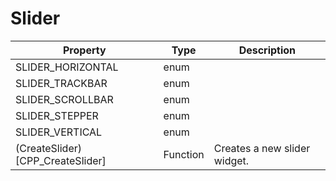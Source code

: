 # Slider #

| Property | Type | Description |
| --- | --- | --- |
| SLIDER_HORIZONTAL | enum | |
| SLIDER_TRACKBAR | enum | |
| SLIDER_SCROLLBAR | enum | |
| SLIDER_STEPPER | enum | |
| SLIDER_VERTICAL | enum | |
| (CreateSlider)[CPP_CreateSlider] | Function | Creates a new slider widget. |
